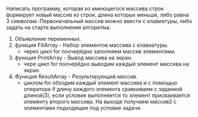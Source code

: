 Написать программу, которая из имеющегося массива строк формирует новый массив из строк, длина которых меньше, либо равна 3 символам. Первоначальный массив можно ввести с клавиатуры, либо задать на старте выполнения алгоритма.

1. Объявление переменных.
2. функция FillArray - Набор элементов массива с клавиатуры.
    - через цикл for поочерёдно заполняем массив элементами.
3. функция PrintArray - Вывод массива на экран.
    - чере цикл for поочерёдно выводим каждый элемент массива на экран.
4. Функция ResultArray - Результирующий массив.
    - циклом for обходим каждый элемент массива и с помощью оператора if длину каждого элемента сравниваем с заданной длиной(3), если условие выполняется то элемент присваивается элементу второго массива. На выходе получаем массив2 с элементами подходящие под условие задачи.
